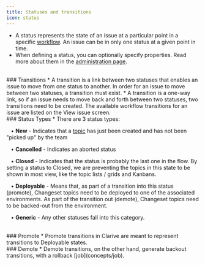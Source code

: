 ```yaml
---
title: Statuses and transitions
icon: status
---
```

* A status represents the state of an issue at a particular point in a specific [workflow](concepts/workflow). An issue can be in only one status at a given point in time.
* When defining a status, you can optionally specify properties. Read more about them in the [administration page](admin/status). 

<br />
### Transitions
* A transition is a link between two statuses that enables an issue to move from one status to another. In order for an issue to move between two statuses, a transition must exist.
* A transition is a one-way link, so if an issue needs to move back and forth between two statuses, two transitions need to be created. The available workflow transitions for an issue are listed on the View issue screen.

<br />
### Status Types
* There are 3 status types: <br />

&nbsp; &nbsp;• **New** - Indicates that a [topic](concepts/topic) has just been created and has not been "picked up" by the team <br />

&nbsp; &nbsp;• **Cancelled** - Indicates an aborted status <br />

&nbsp; &nbsp;• **Closed** - Indicates that the status is probably the last one in the flow. By setting a status to Closed, we are preventing the topics in this state to be shown in most view, like the topic lists / grids and Kanbans. <br />

&nbsp; &nbsp;• **Deployable** - Means that, as part of a transition into this status (promote), Changeset topics need to be deployed to one of the associated environments. As part of the transition out (demote), Changeset topics need to be backed-out from the environment. <br />

&nbsp; &nbsp;• **Generic** - Any other statuses fall into this category.

<br />
### Promote
* Promote transitions in Clarive are meant to represent transitions to Deployable states.

<br />
### Demote
* Demote transitions, on the other hand, generate backout transitions, with a rollback [job](concepts/job).
